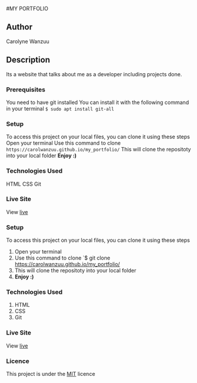 #MY PORTFOLIO

## Author
Carolyne Wanzuu


## Description
Its a website that talks about me as a developer including projects done.


### Prerequisites
You need to have git installed
You can install it with the following command in your terminal
`$ sudo apt install git-all`

### Setup
To access this project on your local files, you can clone it using these steps
Open your terminal
Use this command to clone `https://carolwanzuu.github.io/my_portfolio/`
This will clone the repositoty into your local folder
__Enjoy :)__

### Technologies Used
HTML
CSS
Git
### Live Site
View [live]()
### Setup
To access this project on your local files, you can clone it using these steps
1. Open your terminal
1. Use this command to clone `$ git clone https://carolwanzuu.github.io/my_portfolio/
1. This will clone the repositoty into your local folder
1. __Enjoy :)__


### Technologies Used
1. HTML
1. CSS
1. Git


### Live Site
View [live](https://carolwanzuu.github.io/my_portfolio/)
### Licence
This project is under the  [MIT](LICENSE) licence
